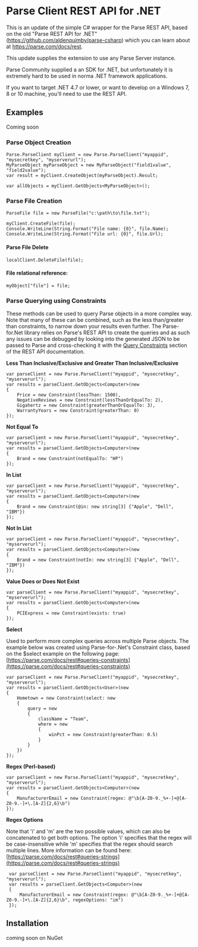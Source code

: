 # Parse Client REST API for .NET

This is an update of the simple C# wrapper for the Parse REST API, based on the old "Parse REST API for .NET" (https://github.com/aldenquimby/parse-csharp) which you can learn about at https://parse.com/docs/rest.

This update supplies the extension to use any Parse Server instance.

Parse Community supplied a an SDK for .NET, but unfortunately it is extremely hard to be used in norma .NET framework applications.

If you want to target .NET 4.7 or lower, or want to develop on a Windows 7, 8 or 10 machine, you'll need to use the REST API.

## Examples 
Coming soon

### Parse Object Creation

	Parse.ParseClient myClient = new Parse.ParseClient("myappid", "mysecretkey", "myserverurl");
	MyParseObject myParseObject = new MyParseObject("field1value", "field2value");
	var result = myClient.CreateObject(myParseObject).Result;
	
	var allObjects = myClient.GetObjects<MyParseObject>();
    
### Parse File Creation
	ParseFile file = new ParseFile("c:\path\to\file.txt");
	
	myClient.CreateFile(file);
	Console.WriteLine(String.Format("File name: {0}", file.Name);
	Console.WriteLine(String.Format("File url: {0}", file.Url);

#### Parse File Delete
	localClient.DeleteFile(file);
	
#### File relational reference:
	myObject["file"] = file;

### Parse Querying using Constraints

These methods can be used to query Parse objects in a more complex way. Note that many of these can be combined, 
such as the less than/greater than constraints, to narrow down your results even further. The Parse-for.Net library
relies on Parse's REST API to create the queries and as such any issues can be debugged by looking into the generated
JSON to be passed to Parse and cross-checking it with the [Query Constraints](https://parse.com/docs/rest#queries-constraints) 
section of the REST API documentation.
    
**Less Than Inclusive/Exclusive and Greater Than Inclusive/Exclusive**

    var parseClient = new Parse.ParseClient("myappid", "mysecretkey", "myserverurl");
    var results = parseClient.GetObjects<Computer>(new
    {
        Price = new Constraint(lessThan: 1500),
        NegativeReviews = new Constraint(lessThanOrEqualTo: 2),
        Gigahertz = new Constraint(greaterThanOrEqualTo: 3),
        WarrantyYears = new Constraint(greaterThan: 0)
    });

**Not Equal To**

    var parseClient = new Parse.ParseClient("myappid", "mysecretkey", "myserverurl");
    var results = parseClient.GetObjects<Computer>(new
    {
        Brand = new Constraint(notEqualTo: "HP")
    });

**In List**

    var parseClient = new Parse.ParseClient("myappid", "mysecretkey", "myserverurl");
    var results = parseClient.GetObjects<Computer>(new
    {
        Brand = new Constraint(@in: new string[3] {"Apple", "Dell", "IBM"})
    });

**Not In List**

    var parseClient = new Parse.ParseClient("myappid", "mysecretkey", "myserverurl");
    var results = parseClient.GetObjects<Computer>(new
    {
        Brand = new Constraint(notIn: new string[3] {"Apple", "Dell", "IBM"})
    });

**Value Does or Does Not Exist**

    var parseClient = new Parse.ParseClient("myappid", "mysecretkey", "myserverurl");
    var results = parseClient.GetObjects<Computer>(new
    {
        PCIExpress = new Constraint(exists: true)
    });
    
**Select**

Used to perform more complex queries across multiple Parse objects. The example below was created using 
Parse-for-.Net's Constraint class, based on the $select example on the following page: [https://parse.com/docs/rest#queries-constraints](https://parse.com/docs/rest#queries-constraints)

    var parseClient = new Parse.ParseClient("myappid", "mysecretkey", "myserverurl");
    var results = parseClient.GetObjects<User>(new
    {
        Hometown = new Constraint(select: new
        {
            query = new
            {
                className = "Team",
                where = new 
                { 
                    winPct = new Constraint(greaterThan: 0.5)
                }
            }
        })
    });

**Regex (Perl-based)**

    var parseClient = new Parse.ParseClient("myappid", "mysecretkey", "myserverurl");
    var results = parseClient.GetObjects<Computer>(new
    {
        ManufacturerEmail = new Constraint(regex: @"\b[A-Z0-9._%+-]+@[A-Z0-9.-]+\.[A-Z]{2,6}\b")
    });

 **Regex Options**

Note that 'i' and 'm' are the two possible values, which can also be concatenated to get both options.
The option 'i' specifies that the regex will be case-insensitive while 'm' specifies that the regex 
should search multiple lines. More information can be found here: [https://parse.com/docs/rest#queries-strings](https://parse.com/docs/rest#queries-strings)

     var parseClient = new Parse.ParseClient("myappid", "mysecretkey", "myserverurl");
     var results = parseClient.GetObjects<Computer>(new
     {
         ManufacturerEmail = new Constraint(regex: @"\b[A-Z0-9._%+-]+@[A-Z0-9.-]+\.[A-Z]{2,6}\b", regexOptions: "im")
     });

## Installation

coming soon on NuGet
